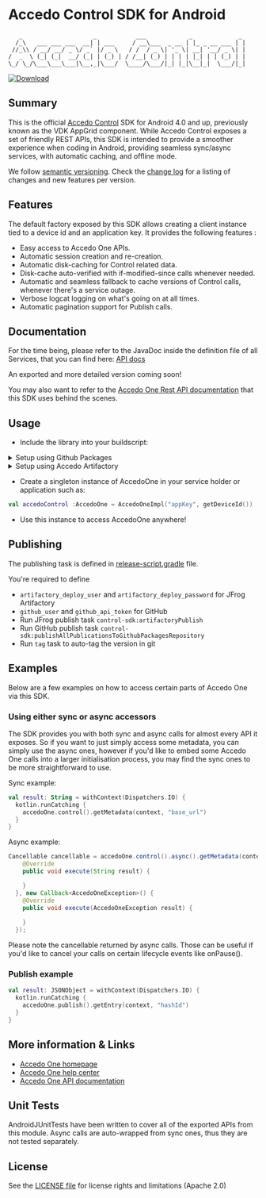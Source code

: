 # Accedo Control SDK for Android

```
   _                    _           ___            _             _ 
  /_\   ___ ___ ___  __| | ___     / __\___  _ __ | |_ _ __ ___ | |
 //_\\ / __/ __/ _ \/ _` |/ _ \   / /  / _ \| '_ \| __| '__/ _ \| |
/  _  \ (_| (_|  __/ (_| | (_) | / /__| (_) | | | | |_| | | (_) | |
\_/ \_/\___\___\___|\__,_|\___/  \____/\___/|_| |_|\__|_|  \___/|_|                                                          
```

[ ![Download](https://api.bintray.com/packages/tibor-pasztor-accedo/accedo-products/accedo-one-sdk-android/images/download.svg) ](https://bintray.com/tibor-pasztor-accedo/accedo-products/accedo-one-sdk-android/_latestVersion)

## Summary

This is the official [Accedo Control](https://www.accedo.tv/one) SDK for Android 4.0 and up, previously known as the VDK AppGrid component.
While Accedo Control exposes a set of friendly REST APIs, this SDK is intended to provide a smoother experience when coding in Android, providing seamless sync/async services, with automatic caching, and offline mode.

We follow [semantic versioning](http://semver.org/).
Check the [change log](./CHANGELOG.md) for a listing of changes and new features per version.

## Features

The default factory exposed by this SDK allows creating a client instance tied to a device id and an application key. It provides the following features :
 - Easy access to Accedo One APIs.
 - Automatic session creation and re-creation.
 - Automatic disk-caching for Control related data.
 - Disk-cache auto-verified with if-modified-since calls whenever needed.
 - Automatic and seamless fallback to cache versions of Control calls, whenever there's a service outage. 
 - Verbose logcat logging on what's going on at all times.
 - Automatic pagination support for Publish calls.

## Documentation

For the time being, please refer to the JavaDoc inside the definition file of all Services, that you can find here: [API docs](https://github.com/Accedo-Products/accedo-one-sdk-android/tree/master/one-sdk/src/main/java/tv/accedo/one/sdk/definition)

An exported and more detailed version coming soon!

You may also want to refer to the [Accedo One Rest API documentation](https://developer.one.accedo.tv/) that this SDK uses behind the scenes.

## Usage

- Include the library into your buildscript: 

<details>
<summary>Setup using Github Packages</summary>
<p>

```groovy
// In root build.gradle
maven {
    // Github Packages maven url
    url "https://maven.pkg.github.com/Accedo-Products/accedo-control-sdk-android"
    credentials { username = github_user; password = github_api_key }
}

// In project module
dependencies {
    implementation 'tv.accedo.one:control-sdk:<latest>'
}
```

</p>
</details> 

<details>
<summary>Setup using Accedo Artifactory</summary>
<p>

```groovy
// In root build.gradle
maven {
    // Accedo Control SDK in Artifactory
    url "https://repo.cloud.accedo.tv/artifactory/control-sdk-android"
    credentials { username = artifactory_user; password = artifactory_password }
}

// In project module
dependencies {
    implementation 'tv.accedo.one:control-sdk:<latest>'
}
```

</p>
</details>

- Create a singleton instance of AccedoOne in your service holder or application such as:

```kotlin
val accedoControl :AccedoOne = AccedoOneImpl("appKey", getDeviceId())
```

- Use this instance to access AccedoOne anywhere!

## Publishing
The publishing task is defined in [release-script.gradle](control-sdk/release-script.gradle) file.

You're required to define 
 - `artifactory_deploy_user` and `artifactory_deploy_password` for JFrog Artifactory
 - `github_user` and `github_api_token` for GitHub
 - Run JFrog publish task `control-sdk:artifactoryPublish` 
 - Run GitHub publish task `control-sdk:publishAllPublicationsToGithubPackagesRepository`
 - Run `tag` task to auto-tag the version in git

## Examples

Below are a few examples on how to access certain parts of Accedo One via this SDK.

### Using either sync or async accessors

The SDK provides you with both sync and async calls for almost every API it exposes. So if you want to just simply access some metadata, you can simply use the async ones, however if you'd like to embed some Accedo One calls into a larger initialisation process, you may find the sync ones to be more straightforward to use.

Sync example:

```kotlin
val result: String = withContext(Dispatchers.IO) {
  kotlin.runCatching {
    accedoOne.control().getMetadata(context, "base_url")
  }
}
```

Async example:

```java
Cancellable cancellable = accedoOne.control().async().getMetadata(context, "base_url", new Callback<String>() {
    @Override
    public void execute(String result) {

    }
  }, new Callback<AccedoOneException>() {
    @Override
    public void execute(AccedoOneException result) {
                
    }
  });
```

Please note the cancellable returned by async calls. Those can be useful if you'd like to cancel your calls on certain lifecycle events like onPause().

### Publish example

```kotlin
val result: JSONObject = withContext(Dispatchers.IO) {
  kotlin.runCatching {
    accedoOne.publish().getEntry(context, "hashId")
  }
}
```

## More information & Links

* [Accedo One homepage](https://www.accedo.tv/one)
* [Accedo One help center](https://support.one.accedo.tv)
* [Accedo One API documentation](https://developer.one.accedo.tv)

## Unit Tests

AndroidJUnitTests have been written to cover all of the exported APIs from this module. Async calls are auto-wrapped from sync ones, thus they are not tested separately.

## License

See the [LICENSE file](./LICENSE.md) for license rights and limitations (Apache 2.0)
